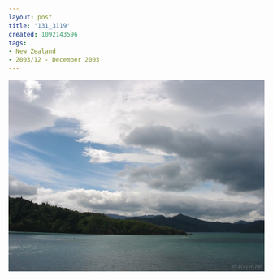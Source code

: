 ```yaml
---
layout: post
title: '131_3119'
created: 1092143596
tags:
- New Zealand
- 2003/12 - December 2003
---
```


<img src="/image/images/131_3119-1107.jpg"/>

